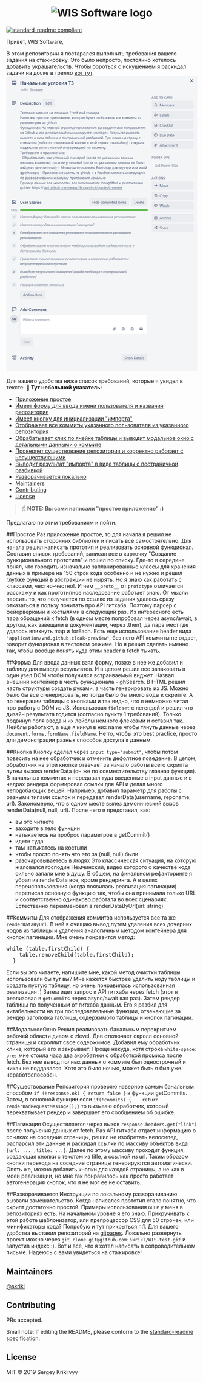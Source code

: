 <h1 align="center">
  <img src="https://pp.userapi.com/c847220/v847220098/57089/WOkzRuKQ6tQ.jpg" alt="WIS Software logo" width="500">
</h1>

[![standard-readme compliant](https://img.shields.io/badge/standard--readme-OK-green.svg?style=flat-square)](https://github.com/RichardLitt/standard-readme)

Привет, WIS Software,

В этом репозитории я постарался выполнить требования вашего задания на стажировку. Это было непросто, постоянно хотелось добавить украшательств. Чтобы бороться с искушением я раскидал задачи на доске в трелло [вот тут](https://trello.com/b/X0NsnILV/wis).  
![Техзадание](readme/task.png)  
  
Для вашего удобства ниже список требований, которые я увидел в тексте:
**📖 Тут небольшой указатель:** 
- [Приложение простое](#Простое)
- [Имеет форму для ввода имени пользователя и названия репозитория](#Форма)
- [Имеет кнопку для инициализации "импорта"](#Кнопка)
- [Отображает все коммиты указанного пользователя из указанного репозитория](#Коммиты)
- [Обрабатывает клик по ячейке таблицы и выводит модальное окно с детальными данными о коммите](#МодальноеОкно)
- [Проверяет существование репозитория и корректно работает с несуществующими](#Существование)
- [Выводит результат "импорта" в виде таблицы с постраничной разбивкой](#Пагинация)
- [Разворачивается локально](#Разворачивается)
- [Maintainers](#maintainers)
- [Contributing](#contributing)
- [License](#license)

> ☝ **NOTE: Вы сами написали "простое приложение" :)**

Предлагаю по этим требованиям и пойти.

##Простое
Раз приложение простое, то для начала я решил не использовать сторонних библиотек и писать все самостоятельно. Для начала решил написать прототип и реализовать основной функционал. Составил список требований, записал все в карточку "Создание функционального прототипа" и пошел по списку. Где-то в середине понял, что городить изначально запланированные классы для хранения данных в примере на 150 строк кода особенно и не нужно и решил глубже функций в абстракции не нырять. Но я знаю как работать с классами, честно-честно!. И чем `__proto__` от `prototype` отличается расскажу и как прототипное наследование работает знаю. 
От мысли парсить то, что получается по ссылке из задания удалось сразу отказаться в пользу почитать про API гитхаба. Поэтому парсер с фейерверками и костылями в следующий раз. Из интересного есть пара обращений к fetch (в одном месте попробовал через async/await, в другом, как завещали в документации, через .then), да пара мест где удалось впихнуть map и forEach. Есть еще использование header вида `"application/vnd.github.cloak-preview"`, без него API коммиты не отдает, говорит функционал в тестовом режиме. Но я решил сделать именно так, чтобы вообще понять куда этим header в fetch тыкать. 

##Форма
Для ввода данных взял форму, позже в нее же добавил и таблицу для вывода результатов. И в целом решил все запаковать в один узел DOM чтобы получился встраиваемый виджет. Назвал внешний контейнер в честь функционала - ghSearch. В HTML решил часть структуры создать руками, а часть генерировать из JS. Можно было бы все сгенерировать, но тогда было бы много воды к скрипте. А по генерации таблицы с кнопками и так видно, что я немножко читал про работу с DOM из JS.
Использовал `fieldset` с легендой и решил что дизайн результата годится (согласно пункту 1 требований). Только подвинул поля ввода и их лейблы немного флексами и оставил так. Лейблы работают, а еще я кинул в них name чтобы тянуть данные через `document.forms.formName.fieldName`. Не то, чтобы это best practice, просто для демонстрации разных способов доступа к данным.

##Кнопка
Кнопку сделал через `input type="submit"`, чтобы потом повесить на нее обработчик и отменить дефолтное поведение. В целом, обработчик на этой кнопке отвечает за начало работы всего скрипта путем вызова renderData (он же по совместительству главная функция). В начальных коммитах я передавал туда введенные в input данные и в недрах рендера формировал ссылки для API и делал много неподобающих вещей. Например, добавил параметр для работы с разными типами ссылок и передавал renderData(username, reponame, url). Закономерно, что в одном месте вылез демонический вызов renderData(null, null, url). После чего я представил, как:
- вы это читаете
- заходите в тело функции
- натыкаетесь на проброс параметров в getCommit()
- идете туда
- там натыкатесь на костыли
- чтобы просто понять что это за (null, null) были
- разочаровываетесь в людях
Это классическая ситуация, на которую жаловался господин Немчинский, видео которого о качестве кода сильно запали мне в душу.
В общем, на финальном рефакторинге я убрал из renderData все, кроме рендеринга. А в целях переиспользования (когда появилась реализация пагинации) переписал основную функцию так, чтобы она принимала только URL и соответственно одинаково работала во всех сценариях. Естественно переименовал в renderDataByUrl(url: string).

##Коммиты
Для отображения коммитов используется все та же `renderDataByUrl`. В ней я очищаю вывод путем удаления всех дочерних нодов из таблицы и удаления аналогичным методом контейнера для кнопок пагинации. Мне очень понравится метод:
<pre>
while (table.firstChild) {
    table.removeChild(table.firstChild);
  }  
</pre>
Если вы это читаете, напишите мне, какой метод очистки таблицы использовали бы тут вы? Мне кажется быстрее удалить ноду таблицы и создать пустую таблицу, но очень понравилась использованная реализация :)
Затем идет запрос к API гитхаба через fetch (этот я реализовал в `getCommits` через asynс/await как раз).
Затем рендер таблицы по полученным от гитхаба данным. Его я разбил для читабельности на три последовательные функции, отвечающие за рендер заголовка таблицы, содержимого таблицы и кнопок пагинации. 

##МодальноеОкно
Решил реализовать банальным перекрытием рабочей области дивом с zlevel. Див отключает скролл основной страницы и скроллит свое содержимое. Добавил ему обработчик клика, который его и закрывает. Проще некуда, хотя строка `white-space: pre;` мне стоила часа два акробатики с обработкой промиса после fetch. Без нее вывод полных данных о коммите был однострочный и никак не поддавался. Хотя это было ночью, может быть я был уже неработоспособен.

##Существование
Репозитория проверяю наверное самым банальным способом `if (!response.ok) { return false }` в функции getCommits. Затем, в основной функции если `if(!commits) {    return renderBadRequestMessage();}` то вызываю обработчик, который перехватывает рендер и завершает его сообщением об ошибке.

##Пагинация
Осуществляется через вызов `response.headers.get("link")` после получения данных от fetch. Раз API гитхаба отдает информацию о ссылках на соседние страницы, решил не изобретать велосипед, распарсил эти данные и раскидал ссылки по массиву объектов вида `{url: ... ,title: ...}`. Далее по этому массиву проходит функция, создающая кнопки с текстом из title, а ссылкой из url. Таким образом кнопки перехода на соседние страницы генерируются автоматически. Опять же, можно добавить кнопки для каждой страницы, а не как в моей реализации, но мне так понравилось как просто работает автогенерация кнопок, что я не мог ее не оставить.

##Разворачивается
Инструкции по локальному разворачиванию вызвали замешательство. Когда написался прототип стало понятно, что скрипт достаточно простой. Примеры использования `GULP` у меня в репозиториях есть. На начальном уровне я его знаю. Прикручивать к этой работе шаблонизатор, или препроцессор CSS для 50 строчек, или минификаторы кода? Попробую и тут прикрыться п.1. 
Для вашего удобства выставил репозиторий на [gitpages](https://skrikl.github.io/WIS-test/). Локально развернуть проект можно через `git clone git@github.com:skrikl/WIS-test.git` и запустив индекс :). 
Вот и все, что я хотел написать в сопроводительном письме. 
Надеюсь с вами увидеться на стажировке!

## Maintainers

[@skrikl](https://github.com/skrikl)

## Contributing

PRs accepted.

Small note: If editing the README, please conform to the [standard-readme](https://github.com/RichardLitt/standard-readme) specification.

## License

MIT © 2019 Sergey Kriklivyy

